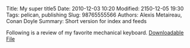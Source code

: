 Title: My super title5
Date: 2010-12-03 10:20
Modified: 2150-12-05 19:30
Tags: pelican, publishing
Slug: 98765555566
Authors: Alexis Metaireau, Conan Doyle
Summary: Short version for index and feeds

Following is a review of my favorite mechanical keyboard.
[Downloadable File]({attach}/assets/download/Penguins.jpg)